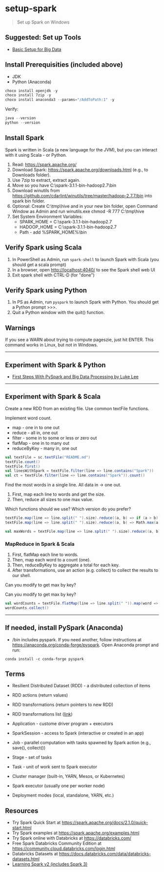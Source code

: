 # setup-spark

> Set up Spark on Windows

## Suggested: Set up Tools

- [Basic Setup for Big Data](https://github.com/denisecase/basic-setup-for-bigdata)

## Install Prerequisities (included above)

- JDK
- Python (Anaconda)

```PowerShell
choco install openjdk -y
choco install 7zip -y
choco install anaconda3 --params="/AddToPath:1" -y
```

Verify:

```PowerShell
java --version
python --version
```

## Install Spark

Spark is written in Scala (a new language for the JVM), but you can interact with it using Scala - or Python. 

1. Read: <https://spark.apache.org/>
2. Download Spark: <https://spark.apache.org/downloads.html> (e.g., to Downloads folder).
3. Use 7zip to extract, extract again. 
4. Move so you have C:\spark-3.1.1-bin-hadoop2.7\bin
5. Download winutils from https://github.com/cdarlint/winutils/tree/master/hadoop-2.7.7/bin into spark bin folder.
6. Optional: Create C:\tmp\hive and in your new bin folder, open Command Window as Admin and run winutils.exe chmod -R 777 C:\tmp\hive
7. Set System Environment Variables:
    - SPARK_HOME = C:\spark-3.1.1-bin-hadoop2.7
    - HADOOP_HOME = C:\spark-3.1.1-bin-hadoop2.7
    - Path - add %SPARK_HOME%\bin

## Verify Spark using Scala

1. In PowerShell as Admin, run ```spark-shell``` to launch Spark with Scala (you should get a scala prompt)
2. In a browser, open <http://localhost:4040/> to see the Spark shell web UI
3. Exit spark shell with CTRL-D (for "done")

## Verify Spark using Python

1. In PS as Admin, run ```pyspark``` to launch Spark with Python.  You should get a Python prompt >>>.
2. Quit a Python window with the quit() function. 

## Warnings

If you see a WARN about trying to compute pageszie, just hit ENTER. This command works in Linux, but not in Windows. 

---

## Experiment with Spark & Python

- [First Steps With PySpark and Big Data Processing
by Luke Lee](https://realpython.com/pyspark-intro/)

---

## Experiment with Spark & Scala

Create a new RDD from an existing file. Use common textFile functions.

Implement word count. 

- map - one in to one out
- reduce - all in, one out
- filter - some in to some or less or zero out
- flatMap - one in to many out
- reduceByKey - many in, one out 

```scala
val textFile = sc.textFile("README.md")
textFile.count()
textFile.first()
val linesWithSpark = textFile.filter(line => line.contains("Spark"))
val ct = textFile.filter(line => line.contains("Spark")).count()
```

Find the most words in a single line. All data in -> one out. 

1. First, map each line to words and get the size. 
1. Then, reduce all sizes to one max value. 

Which functions should we use?  Which version do you prefer?

```scala
textFile.map(line => line.split(" ").size).reduce((a, b) => if (a > b) a else b)
textFile.map(line => line.split(" ").size).reduce((a, b) => Math.max(a, b))

val maxWords = textFile.map(line => line.split(" ").size).reduce((a, b) => if (a > b) a else b)
```

### MapReduce in Spark & Scala

1. First, flatMap each line to words. 
1. Then, map each word to a count (one). 
1. Then, reduceByKey to aggregate a total for each key. 
1. After transformations, use an action (e.g. collect) to collect the results to our shell. 

Can you modify to get max by key? 

Can you modify to get max by key? 

```scala
val wordCounts = textFile.flatMap(line => line.split(" ")).map(word => (word, 1)).reduceByKey((a, b) => a + b)
wordCounts.collect()
```

---

## If needed, install PySpark (Anaconda)

- /bin includes pyspark. If you need another, follow instructions at https://anaconda.org/conda-forge/pyspark. Open Anaconda prompt and run:

```Anaconda
conda install -c conda-forge pyspark
```

## Terms

- Resilient Distributed Dataset (RDD) - a distributed collection of items
- RDD actions (return values)
- RDD transformations (return pointers to new RDD)
- RDD transformations list ([link](https://spark.apache.org/docs/latest/rdd-programming-guide.html#transformations))

- Application - custome driver program + executors
- SparkSession - access to Spark (interactive or created in an app)
- Job - parallel computation with tasks spawned by Spark action (e.g., save(), collect())
- Stage - set of tasks
- Task - unit of work sent to Spark executor

- Cluster manager (built-in, YARN, Mesos, or Kubernetes)
- Spark executor (usually one per worker node)
- Deployment modes (local, standalone, YARN, etc.)


## Resources

- Try Spark Quick Start at <https://spark.apache.org/docs/2.1.0/quick-start.html>
- Try Spark examples at <https://spark.apache.org/examples.html>
- Try Spark online with Databricks at <https://databricks.com/>
- Free Spark Databricks Community Edition at <https://community.cloud.databricks.com/login.html>
- Databricks Datasets at <https://docs.databricks.com/data/databricks-datasets.html>
- [Learning Spark v2 (includes Spark 3)](https://github.com/databricks/LearningSparkV2)
